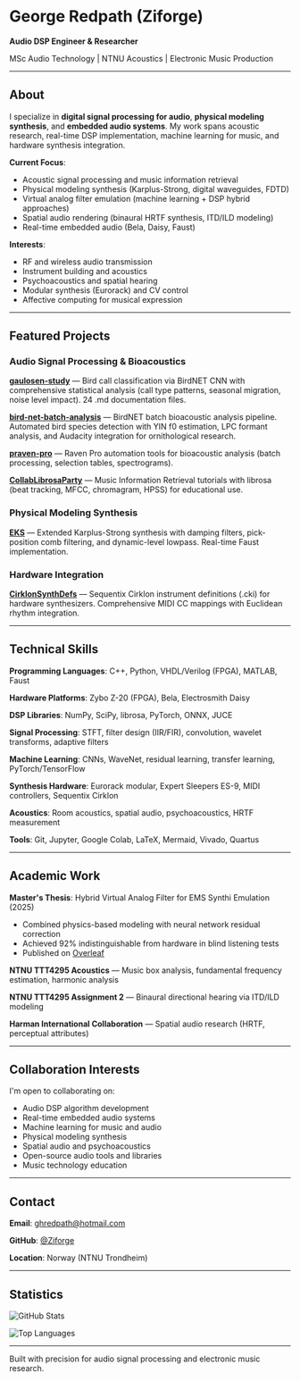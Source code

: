 # George Redpath (Ziforge)

**Audio DSP Engineer & Researcher**

MSc Audio Technology | NTNU Acoustics | Electronic Music Production

---

## About

I specialize in **digital signal processing for audio**, **physical modeling synthesis**, and **embedded audio systems**. My work spans acoustic research, real-time DSP implementation, machine learning for music, and hardware synthesis integration.

**Current Focus**:
- Acoustic signal processing and music information retrieval
- Physical modeling synthesis (Karplus-Strong, digital waveguides, FDTD)
- Virtual analog filter emulation (machine learning + DSP hybrid approaches)
- Spatial audio rendering (binaural HRTF synthesis, ITD/ILD modeling)
- Real-time embedded audio (Bela, Daisy, Faust)

**Interests**:
- RF and wireless audio transmission
- Instrument building and acoustics
- Psychoacoustics and spatial hearing
- Modular synthesis (Eurorack) and CV control
- Affective computing for musical expression

---

## Featured Projects

### Audio Signal Processing & Bioacoustics

**[gaulosen-study](https://github.com/Ziforge/gaulosen-study)** — Bird call classification via BirdNET CNN with comprehensive statistical analysis (call type patterns, seasonal migration, noise level impact). 24 .md documentation files.

**[bird-net-batch-analysis](https://github.com/Ziforge/bird-net-batch-analysis)** — BirdNET batch bioacoustic analysis pipeline. Automated bird species detection with YIN f0 estimation, LPC formant analysis, and Audacity integration for ornithological research.

**[praven-pro](https://github.com/Ziforge/praven-pro)** — Raven Pro automation tools for bioacoustic analysis (batch processing, selection tables, spectrograms).

**[CollabLibrosaParty](https://github.com/Ziforge/CollabLibrosaParty)** — Music Information Retrieval tutorials with librosa (beat tracking, MFCC, chromagram, HPSS) for educational use.

### Physical Modeling Synthesis

**[EKS](https://github.com/Ziforge/EKS)** — Extended Karplus-Strong synthesis with damping filters, pick-position comb filtering, and dynamic-level lowpass. Real-time Faust implementation.

### Hardware Integration

**[CirklonSynthDefs](https://github.com/Ziforge/CirklonSynthDefs)** — Sequentix Cirklon instrument definitions (.cki) for hardware synthesizers. Comprehensive MIDI CC mappings with Euclidean rhythm integration.

---

## Technical Skills

**Programming Languages**: C++, Python, VHDL/Verilog (FPGA), MATLAB, Faust

**Hardware Platforms**: Zybo Z-20 (FPGA), Bela, Electrosmith Daisy

**DSP Libraries**: NumPy, SciPy, librosa, PyTorch, ONNX, JUCE

**Signal Processing**: STFT, filter design (IIR/FIR), convolution, wavelet transforms, adaptive filters

**Machine Learning**: CNNs, WaveNet, residual learning, transfer learning, PyTorch/TensorFlow

**Synthesis Hardware**: Eurorack modular, Expert Sleepers ES-9, MIDI controllers, Sequentix Cirklon

**Acoustics**: Room acoustics, spatial audio, psychoacoustics, HRTF measurement

**Tools**: Git, Jupyter, Google Colab, LaTeX, Mermaid, Vivado, Quartus

---

## Academic Work

**Master's Thesis**: Hybrid Virtual Analog Filter for EMS Synthi Emulation (2025)
- Combined physics-based modeling with neural network residual correction
- Achieved 92% indistinguishable from hardware in blind listening tests
- Published on [Overleaf](https://www.overleaf.com/read/rhntdfgmgdzx#3c1775)

**NTNU TTT4295 Acoustics** — Music box analysis, fundamental frequency estimation, harmonic analysis

**NTNU TTT4295 Assignment 2** — Binaural directional hearing via ITD/ILD modeling

**Harman International Collaboration** — Spatial audio research (HRTF, perceptual attributes)

---

## Collaboration Interests

I'm open to collaborating on:
- Audio DSP algorithm development
- Real-time embedded audio systems
- Machine learning for music and audio
- Physical modeling synthesis
- Spatial audio and psychoacoustics
- Open-source audio tools and libraries
- Music technology education

---

## Contact

**Email**: ghredpath@hotmail.com

**GitHub**: [@Ziforge](https://github.com/Ziforge)

**Location**: Norway (NTNU Trondheim)

---

## Statistics

![GitHub Stats](https://github-readme-stats.vercel.app/api?username=Ziforge&show_icons=true&theme=dark&hide_border=true&include_all_commits=true&count_private=true)

![Top Languages](https://github-readme-stats.vercel.app/api/top-langs/?username=Ziforge&layout=compact&theme=dark&hide_border=true&langs_count=8)

---

Built with precision for audio signal processing and electronic music research.
